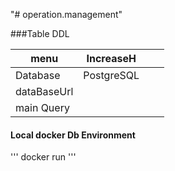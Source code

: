 "# operation.management" 


###Table DDL

|menu|IncreaseH|||
|------|---|---------------------|---------------------------------------|
|Database|PostgreSQL||
|dataBaseUrl|||
|main Query|||

#### Local docker Db Environment
'''
docker run 
'''

